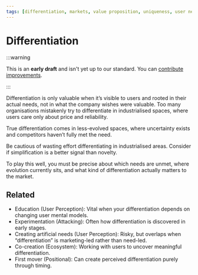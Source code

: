 ```yaml
---
tags: [differentiation, markets, value proposition, uniqueness, user needs, competition, positioning]
---
```


# Differentiation

:::warning

This is an **early draft** and isn't yet up to our standard.
You can [contribute improvements](https://github.com/dave1010/wardley-leadership-strategies).

:::


Differentiation is only valuable when it’s visible to users and rooted in their actual needs, not in what the company wishes were valuable. Too many organisations mistakenly try to differentiate in industrialised spaces, where users care only about price and reliability.

True differentiation comes in less-evolved spaces, where uncertainty exists and competitors haven’t fully met the need.

Be cautious of wasting effort differentiating in industrialised areas. Consider if simplification is a better signal than novelty.

To play this well, you must be precise about which needs are unmet, where evolution currently sits, and what kind of differentiation actually matters to the market.

## Related

- Education (User Perception): Vital when your differentiation depends on changing user mental models.
- Experimentation (Attacking): Often how differentiation is discovered in early stages.
- Creating artificial needs (User Perception): Risky, but overlaps when “differentiation” is marketing-led rather than need-led.
- Co-creation (Ecosystem): Working with users to uncover meaningful differentiation.
- First mover (Positional): Can create perceived differentiation purely through timing.
